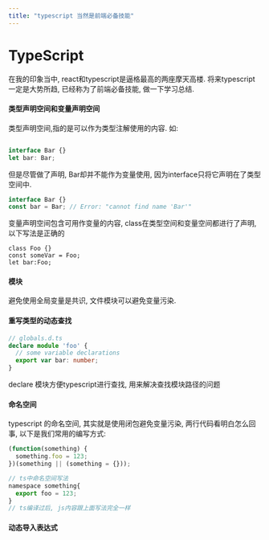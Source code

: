 ```yaml
--- 
title: "typescript 当然是前端必备技能"
---
```


# TypeScript
在我的印象当中, react和typescript是逼格最高的两座摩天高楼. 将来typescript一定是大势所趋, 已经称为了前端必备技能, 做一下学习总结.

#### 类型声明空间和变量声明空间

类型声明空间,指的是可以作为类型注解使用的内容.  如:
```ts

interface Bar {}
let bar: Bar;

```
但是尽管做了声明, Bar却并不能作为变量使用, 因为interface只将它声明在了类型空间中.  
```ts
interface Bar {}
const bar = Bar; // Error: "cannot find name 'Bar'"
```
变量声明空间包含可用作变量的内容, class在类型空间和变量空间都进行了声明, 以下写法是正确的
```
class Foo {}
const someVar = Foo;
let bar:Foo;
```


#### 模块

避免使用全局变量是共识, 文件模块可以避免变量污染.

#### 重写类型的动态查找

```ts
// globals.d.ts
declare module 'foo' {
  // some variable declarations
  export var bar: number;
}
```
declare 模块方便typescript进行查找, 用来解决查找模块路径的问题


#### 命名空间

typescript 的命名空间, 其实就是使用闭包避免变量污染, 两行代码看明白怎么回事, 以下是我们常用的编写方式:
```js
(function(something) {
  something.foo = 123;
})(something || (something = {}));

// ts中命名空间写法
namespace something{
  export foo = 123;
}
// ts编译过后, js内容跟上面写法完全一样
```

#### 动态导入表达式


